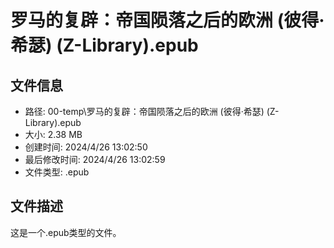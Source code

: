 ﻿# 罗马的复辟：帝国陨落之后的欧洲 (彼得·希瑟) (Z-Library).epub

## 文件信息
- 路径: 00-temp\罗马的复辟：帝国陨落之后的欧洲 (彼得·希瑟) (Z-Library).epub
- 大小: 2.38 MB
- 创建时间: 2024/4/26 13:02:50
- 最后修改时间: 2024/4/26 13:02:59
- 文件类型: .epub

## 文件描述
这是一个.epub类型的文件。

